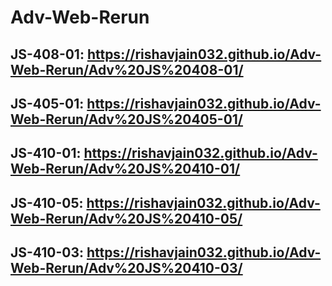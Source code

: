 # Adv-Web-Rerun
## JS-408-01: https://rishavjain032.github.io/Adv-Web-Rerun/Adv%20JS%20408-01/
## JS-405-01: https://rishavjain032.github.io/Adv-Web-Rerun/Adv%20JS%20405-01/
## JS-410-01: https://rishavjain032.github.io/Adv-Web-Rerun/Adv%20JS%20410-01/
## JS-410-05: https://rishavjain032.github.io/Adv-Web-Rerun/Adv%20JS%20410-05/
## JS-410-03: https://rishavjain032.github.io/Adv-Web-Rerun/Adv%20JS%20410-03/
